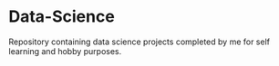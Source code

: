 # Data-Science
Repository containing data science projects completed by me for self learning and hobby purposes.
